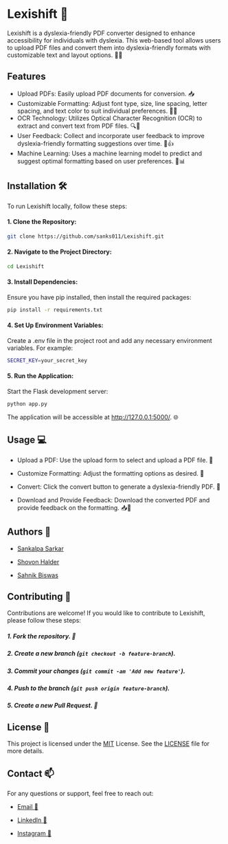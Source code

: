 
# Lexishift 🌟

Lexishift is a dyslexia-friendly PDF converter designed to enhance accessibility for individuals with dyslexia. This web-based tool allows users to upload PDF files and convert them into dyslexia-friendly formats with customizable text and layout options. 📄✨


## Features

- Upload PDFs: Easily upload PDF documents for conversion. 📥
- Customizable Formatting: Adjust font type, size, line spacing, letter spacing, and text color to suit individual preferences. 🎨🔤
- OCR Technology: Utilizes Optical Character Recognition (OCR) to extract and convert text from PDF files. 🔍📜
- User Feedback: Collect and incorporate user feedback to improve dyslexia-friendly formatting suggestions over time. 📝👍
- Machine Learning: Uses a machine learning model to predict and suggest optimal formatting based on user preferences. 🤖📊


## Installation 🛠️

To run Lexishift locally, follow these steps:

#### 1. Clone the Repository:

```bash
git clone https://github.com/sanks011/Lexishift.git
```

#### 2. Navigate to the Project Directory:

```bash
cd Lexishift
```
#### 3. Install Dependencies:

Ensure you have pip installed, then install the required packages:

```bash
pip install -r requirements.txt
```

#### 4. Set Up Environment Variables:

Create a .env file in the project root and add any necessary environment variables. For example:

```bash
SECRET_KEY=your_secret_key
```
#### 5. Run the Application:
Start the Flask development server:
```bash
python app.py
```
The application will be accessible at http://127.0.0.1:5000/. 🌐



## Usage 💻

  - Upload a PDF: Use the upload form to select and upload a PDF file. 📂
- Customize Formatting: Adjust the formatting options as desired. 🎨

- Convert: Click the convert button to generate a dyslexia-friendly PDF. 🔄

- Download and Provide Feedback: Download the converted PDF and provide feedback on the formatting. 📥📝




## Authors 👥

- [Sankalpa Sarkar](https://github.com/sanks011)

- [Shovon Halder](https://github.com/Shovon0004)

- [Sahnik Biswas](https://github.com/Sahnik0)




## Contributing 🤝

Contributions are welcome! If you would like to contribute to Lexishift, please follow these steps:

##### 1. Fork the repository. 🍴

##### 2. Create a new branch (`git checkout -b feature-branch`).
##### 3. Commit your changes (`git commit -am 'Add new feature'`).
##### 4. Push to the branch (`git push origin feature-branch`).
##### 5. Create a new Pull Request. 🔄



## License 📝
This project is licensed under the [MIT](https://choosealicense.com/licenses/mit/) License. See the [LICENSE](https://choosealicense.com/licenses/mit/) file for more details.




## Contact 📫
For any questions or support, feel free to reach out:
- [Email 📧](sankalpasarkar68@gmail.com) 
- [LinkedIn 💼](https://www.linkedin.com/in/sankalpacodes/)

- [Instagram 📸](https://www.instagram.com/sankalpa.fr/)







